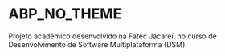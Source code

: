 # ABP_NO_THEME
Projeto acadêmico desenvolvido na Fatec Jacareí, no curso de Desenvolvimento de Software Multiplataforma (DSM).
